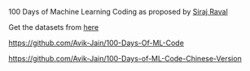 100 Days of Machine Learning Coding as proposed by [Siraj Raval](https://github.com/llSourcell)

Get the datasets from [here](https://github.com/Avik-Jain/100-Days-Of-ML-Code/tree/master/datasets)

https://github.com/Avik-Jain/100-Days-Of-ML-Code

https://github.com/Avik-Jain/100-Days-of-ML-Code-Chinese-Version
